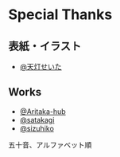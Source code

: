 # Special Thanks
## 表紙・イラスト
- [@天灯せいた](https://www.pixiv.net/users/31028725)

## Works
- [@Aritaka-hub](https://github.com/Aritaka-hub)
- [@satakagi](https://github.com/satakagi)
- [@sizuhiko](https://twitter.com/sizuhiko)

五十音、アルファベット順
